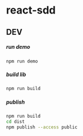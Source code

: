 # react-sdd

## DEV

##### run demo

``` bash
npm run demo
```

##### build lib
``` bash
npm run build
```

##### publish

``` bash
npm run build
cd dist
npm publish --access public
```
